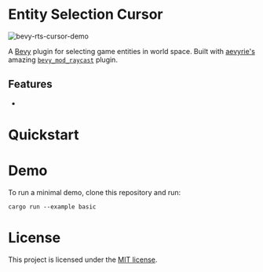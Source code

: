 
  
# Entity Selection Cursor

![bevy-rts-cursor-demo]()

A [Bevy](https://github.com/bevyengine/bevy) plugin for selecting game entities in world space. Built with [aevyrie's](https://github.com/aevyrie) amazing [`bevy_mod_raycast`](https://github.com/aevyrie/bevy_mod_raycast) plugin.

## Features
* 

# Quickstart


# Demo

To run a minimal demo, clone this repository and run:

```console
cargo run --example basic
```

# License

This project is licensed under the [MIT license](https://github.com/ladvien/bevy_rts_cursor/blob/main/LICENSE).


